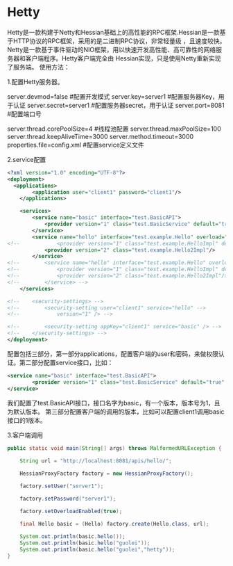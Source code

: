 Hetty
=====
Hetty是一款构建于Netty和Hessian基础上的高性能的RPC框架.Hessian是一款基于HTTP协议的RPC框架，采用的是二进制RPC协议，非常轻量级
，且速度较快。Netty是一款基于事件驱动的NIO框架，用以快速开发高性能、高可靠性的网络服务器和客户端程序。Hetty客户端完全由
Hessian实现，只是使用Netty重新实现了服务端。
使用方法：

1.配置Hetty服务器。

server.devmod=false #配置开发模式
server.key=server1 #配置服务器Key，用于认证
server.secret=server1 #配置服务器secret，用于认证
server.port=8081 #配置端口号

server.thread.corePoolSize=4 #线程池配置
server.thread.maxPoolSize=100
server.thread.keepAliveTime=3000
server.method.timeout=3000
properties.file=config.xml #配置service定义文件

2.service配置

```xml
<?xml version="1.0" encoding="UTF-8"?>
<deployment>
  <applications>
		<application user="client1" password="client1"/>
	</applications>

	<services>
		<service name="basic" interface="test.BasicAPI">
			<provider version="1" class="test.BasicService" default="true" />
		</service>
		<service name="hello" interface="test.example.Hello" overload="true">
<!-- 			<provider version="1" class="test.example.HelloImpl" default="true"/> -->
			<provider version="2" class="test.example.Hello2Impl"/>
		</service>
<!-- 		<service name="hello" interface="test.example.Hello" overload="true"> -->
<!-- 			<provider version="1" class="test.example.HelloImpl" default="true"/> -->
<!-- 			<provider version="2" class="test.example.Hello2Impl"/> -->
<!-- 		</service> -->
	</services>

<!-- 	<security-settings> -->
<!-- 		<security-setting user="client1" service="hello" -->
<!-- 			version="1" /> -->

<!-- 		<security-setting appKey="client1" service="basic" /> -->
<!-- 	</security-settings> -->
</deployment>
```

配置包括三部分，第一部分applications，配置客户端的user和密码，来做权限认证。第二部分配置service接口，比如：

```xml
<service name="basic" interface="test.BasicAPI">
  		<provider version="1" class="test.BasicService" default="true" />
</service>
```

我们配置了test.BasicAPI接口，接口名字为basic，有一个版本，版本号为1，且为默认版本。
第三部分配置客户端的调用的版本，比如可以配置client1调用basic接口的1版本。

3.客户端调用
```java
public static void main(String[] args) throws MalformedURLException {
	
	String url = "http://localhost:8081/apis/hello/";

	HessianProxyFactory factory = new HessianProxyFactory();

	factory.setUser("server1");

	factory.setPassword("server1");

	factory.setOverloadEnabled(true);

	final Hello basic = (Hello) factory.create(Hello.class, url);
	
	System.out.println(basic.hello());
	System.out.println(basic.hello("guolei"));
	System.out.println(basic.hello("guolei","hetty"));
}
```
